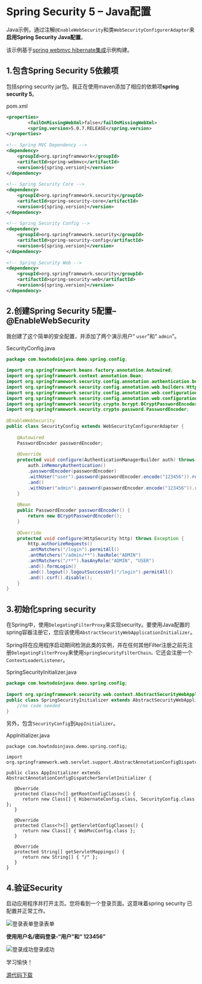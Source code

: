 # Spring Security 5 – Java配置

Java示例，通过注解`@EnableWebSecurity`和类`WebSecurityConfigurerAdapter`来**启用Spring Security Java配置**。

该示例基于[spring webmvc hibernate集成](https://howtodoinjava.com/spring5/webmvc/spring5-mvc-hibernate5-example/)示例构建。

## 1.包含Spring Security 5依赖项

包括spring security jar包。我正在使用maven添加了相应的依赖项**spring security 5**。

pom.xml

```xml
<properties>
        <failOnMissingWebXml>false</failOnMissingWebXml>
        <spring.version>5.0.7.RELEASE</spring.version>
</properties> 
 
<!-- Spring MVC Dependency -->
<dependency>
    <groupId>org.springframework</groupId>
    <artifactId>spring-webmvc</artifactId>
    <version>${spring.version}</version>
</dependency>
 
<!-- Spring Security Core -->
<dependency>
    <groupId>org.springframework.security</groupId>
    <artifactId>spring-security-core</artifactId>
    <version>${spring.version}</version>
</dependency>
 
<!-- Spring Security Config -->
<dependency>
    <groupId>org.springframework.security</groupId>
    <artifactId>spring-security-config</artifactId>
    <version>${spring.version}</version>
</dependency>
 
<!-- Spring Security Web -->
<dependency>
    <groupId>org.springframework.security</groupId>
    <artifactId>spring-security-web</artifactId>
    <version>${spring.version}</version>
</dependency>
```

## 2.创建Spring Security 5配置– @EnableWebSecurity

我创建了这个简单的安全配置，并添加了两个演示用户“ `user`”和“ `admin`”。

SecurityConfig.java

```java
package com.howtodoinjava.demo.spring.config;
 
import org.springframework.beans.factory.annotation.Autowired;
import org.springframework.context.annotation.Bean;
import org.springframework.security.config.annotation.authentication.builders.AuthenticationManagerBuilder;
import org.springframework.security.config.annotation.web.builders.HttpSecurity;
import org.springframework.security.config.annotation.web.configuration.EnableWebSecurity;
import org.springframework.security.config.annotation.web.configuration.WebSecurityConfigurerAdapter;
import org.springframework.security.crypto.bcrypt.BCryptPasswordEncoder;
import org.springframework.security.crypto.password.PasswordEncoder;
 
@EnableWebSecurity
public class SecurityConfig extends WebSecurityConfigurerAdapter {
 
    @Autowired
    PasswordEncoder passwordEncoder;
 
    @Override
    protected void configure(AuthenticationManagerBuilder auth) throws Exception {
        auth.inMemoryAuthentication()
        .passwordEncoder(passwordEncoder)
        .withUser("user").password(passwordEncoder.encode("123456")).roles("USER")
        .and()
        .withUser("admin").password(passwordEncoder.encode("123456")).roles("USER", "ADMIN");
    }
 
    @Bean
    public PasswordEncoder passwordEncoder() {
        return new BCryptPasswordEncoder();
    }
 
    @Override
    protected void configure(HttpSecurity http) throws Exception {
        http.authorizeRequests()
        .antMatchers("/login").permitAll()
        .antMatchers("/admin/**").hasRole("ADMIN")
        .antMatchers("/**").hasAnyRole("ADMIN", "USER")
        .and().formLogin()
        .and().logout().logoutSuccessUrl("/login").permitAll()
        .and().csrf().disable();
    }
}
```

## 3.初始化spring security

在Spring中，使用`DelegatingFilterProxy`来实现security。要使用Java配置的spring容器注册它，您应该使用`AbstractSecurityWebApplicationInitializer`。

Spring将在应用程序启动期间检测此类的实例，并在任何其他Filter注册之前先注册`DelegatingFilterProxy`来使用`springSecurityFilterChain。`它还会注册一个`ContextLoaderListener`。

SpringSecurityInitializer.java

```java
package com.howtodoinjava.demo.spring.config;
 
import org.springframework.security.web.context.AbstractSecurityWebApplicationInitializer;
public class SpringSecurityInitializer extends AbstractSecurityWebApplicationInitializer {
    //no code needed
}
```

另外，包含`SecurityConfig`到`AppInitializer`。

AppInitializer.java

```
package com.howtodoinjava.demo.spring.config;
 
import org.springframework.web.servlet.support.AbstractAnnotationConfigDispatcherServletInitializer;
 
public class AppInitializer extends AbstractAnnotationConfigDispatcherServletInitializer {
 
   @Override
   protected Class<?>[] getRootConfigClasses() {
      return new Class[] { HibernateConfig.class, SecurityConfig.class };
   }
 
   @Override
   protected Class<?>[] getServletConfigClasses() {
      return new Class[] { WebMvcConfig.class };
   }
 
   @Override
   protected String[] getServletMappings() {
      return new String[] { "/" };
   }
}
```

## 4.验证Security

启动应用程序并打开主页。您将看到一个登录页面。这意味着spring security 已配置并正常工作。

![登录表单](https://howtodoinjava.com/wp-content/uploads/2018/08/Login-Form.png)登录表单

**使用用户名/密码登录-“用户”和“ 123456”**

![登录成功](https://howtodoinjava.com/wp-content/uploads/2018/08/Login-Success.png)登录成功

学习愉快！

[源代码下载](https://github.com/lokeshgupta1981/spring-webmvc)